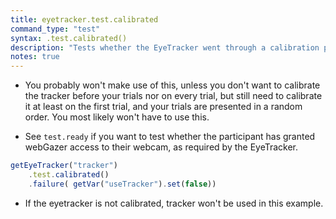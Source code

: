 ```yaml
---
title: eyetracker.test.calibrated
command_type: "test"
syntax: .test.calibrated()
description: "Tests whether the EyeTracker went through a calibration procedure (regardless of whether it was successful)."
notes: true
---
```


+ You probably won't make use of this, unless you don't want to calibrate the tracker before your trials nor on every trial, but still need to calibrate it at least on the first trial, and your trials are presented in a random order. You most likely won't have to use this.

+ See `test.ready` if you want to test whether the participant has granted webGazer access to their webcam, as required by the EyeTracker.

<!--more-->

```javascript
getEyeTracker("tracker")
    .test.calibrated()
    .failure( getVar("useTracker").set(false))
```

+ If the eyetracker is not calibrated, tracker won't be used in this example.

